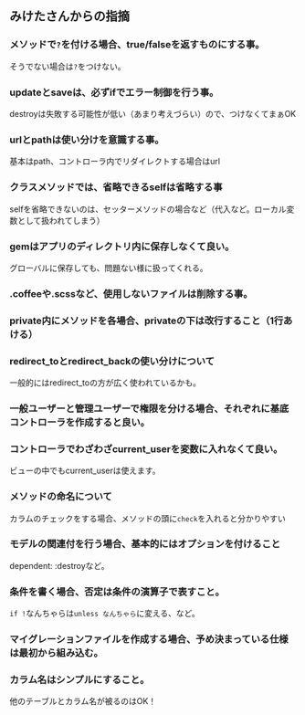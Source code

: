 ## みけたさんからの指摘

### メソッドで`?`を付ける場合、true/falseを返すものにする事。

そうでない場合は`?`をつけない。

### updateとsaveは、必ずifでエラー制御を行う事。

destroyは失敗する可能性が低い（あまり考えづらい）ので、つけなくてまぁOK

### urlとpathは使い分けを意識する事。

基本はpath、コントローラ内でリダイレクトする場合はurl

### クラスメソッドでは、省略できるselfは省略する事

selfを省略できないのは、セッターメソッドの場合など（代入など。ローカル変数として扱われてしまう）

### gemはアプリのディレクトリ内に保存しなくて良い。

グローバルに保存しても、問題ない様に扱ってくれる。

### .coffeeや.scssなど、使用しないファイルは削除する事。

### private内にメソッドを各場合、privateの下は改行すること（1行あける）

### redirect_toとredirect_backの使い分けについて

一般的にはredirect_toの方が広く使われているかも。

### 一般ユーザーと管理ユーザーで権限を分ける場合、それぞれに基底コントローラを作成すると良い。

### コントローラでわざわざcurrent_userを変数に入れなくて良い。

ビューの中でもcurrent_userは使えます。

### メソッドの命名について

カラムのチェックをする場合、メソッドの頭に`check`を入れると分かりやすい

### モデルの関連付を行う場合、基本的にはオプションを付けること

dependent: :destroyなど。

### 条件を書く場合、否定は条件の演算子で表すこと。

`if !`なんちゃらは`unless なんちゃら`に変える、など。

### マイグレーションファイルを作成する場合、予め決まっている仕様は最初から組み込む。

### カラム名はシンプルにすること。

他のテーブルとカラム名が被るのはOK！
